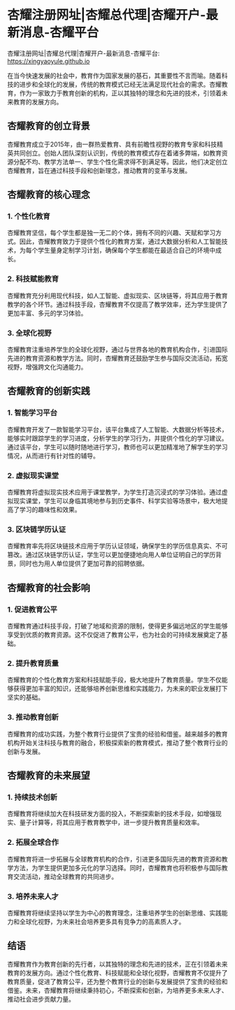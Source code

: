 # 杏耀注册网址|杏耀总代理|杏耀开户-最新消息-杏耀平台

杏耀注册网址|杏耀总代理|杏耀开户-最新消息-杏耀平台: <https://xingyaoyule.github.io>

在当今快速发展的社会中，教育作为国家发展的基石，其重要性不言而喻。随着科技的进步和全球化的发展，传统的教育模式已经无法满足现代社会的需求。杏耀教育，作为一家致力于教育创新的机构，正以其独特的理念和先进的技术，引领着未来教育的发展方向。

## 杏耀教育的创立背景

杏耀教育成立于2015年，由一群热爱教育、具有前瞻性视野的教育专家和科技精英共同创立。创始人团队深刻认识到，传统的教育模式存在着诸多弊端，如教育资源分配不均、教学方法单一、学生个性化需求得不到满足等。因此，他们决定创立杏耀教育，旨在通过科技手段和创新理念，推动教育的变革与发展。

## 杏耀教育的核心理念

### 1. 个性化教育

杏耀教育坚信，每个学生都是独一无二的个体，拥有不同的兴趣、天赋和学习方式。因此，杏耀教育致力于提供个性化的教育方案，通过大数据分析和人工智能技术，为每个学生量身定制学习计划，确保每个学生都能在最适合自己的环境中成长。

### 2. 科技赋能教育

杏耀教育充分利用现代科技，如人工智能、虚拟现实、区块链等，将其应用于教育教学的各个环节。通过科技手段，杏耀教育不仅提高了教学效率，还为学生提供了更加丰富、多元的学习体验。

### 3. 全球化视野

杏耀教育注重培养学生的全球化视野，通过与世界各地的教育机构合作，引进国际先进的教育资源和教学方法。同时，杏耀教育还鼓励学生参与国际交流活动，拓宽视野，增强跨文化沟通能力。

## 杏耀教育的创新实践

### 1. 智能学习平台

杏耀教育开发了一款智能学习平台，该平台集成了人工智能、大数据分析等技术，能够实时跟踪学生的学习进度，分析学生的学习行为，并提供个性化的学习建议。通过该平台，学生可以随时随地进行学习，教师也可以更加精准地了解学生的学习情况，从而进行有针对性的辅导。

### 2. 虚拟现实课堂

杏耀教育将虚拟现实技术应用于课堂教学，为学生打造沉浸式的学习体验。通过虚拟现实课堂，学生可以身临其境地参与到历史事件、科学实验等场景中，极大地提高了学习的趣味性和效果。

### 3. 区块链学历认证

杏耀教育率先将区块链技术应用于学历认证领域，确保学生的学历信息真实、不可篡改。通过区块链学历认证，学生可以更加便捷地向用人单位证明自己的学历背景，同时也为用人单位提供了更加可靠的招聘依据。

## 杏耀教育的社会影响

### 1. 促进教育公平

杏耀教育通过科技手段，打破了地域和资源的限制，使得更多偏远地区的学生能够享受到优质的教育资源。这不仅促进了教育公平，也为社会的可持续发展奠定了基础。

### 2. 提升教育质量

杏耀教育的个性化教育方案和科技赋能手段，极大地提升了教育质量。学生不仅能够获得更加丰富的知识，还能够培养创新思维和实践能力，为未来的职业发展打下坚实的基础。

### 3. 推动教育创新

杏耀教育的成功实践，为整个教育行业提供了宝贵的经验和借鉴。越来越多的教育机构开始关注科技与教育的融合，积极探索新的教育模式，推动了整个教育行业的创新与发展。

## 杏耀教育的未来展望

### 1. 持续技术创新

杏耀教育将继续加大在科技研发方面的投入，不断探索新的技术手段，如增强现实、量子计算等，将其应用于教育教学中，进一步提升教育质量和效率。

### 2. 拓展全球合作

杏耀教育将进一步拓展与全球教育机构的合作，引进更多国际先进的教育资源和教学方法，为学生提供更加多元化的学习选择。同时，杏耀教育也将积极参与国际教育交流活动，推动全球教育的共同进步。

### 3. 培养未来人才

杏耀教育将继续坚持以学生为中心的教育理念，注重培养学生的创新思维、实践能力和全球化视野，为未来社会培养更多具有竞争力的高素质人才。

## 结语

杏耀教育作为教育创新的先行者，以其独特的理念和先进的技术，正在引领着未来教育的发展方向。通过个性化教育、科技赋能和全球化视野，杏耀教育不仅提升了教育质量，促进了教育公平，还为整个教育行业的创新与发展提供了宝贵的经验和借鉴。未来，杏耀教育将继续秉持初心，不断探索和创新，为培养更多未来人才、推动社会进步贡献力量。